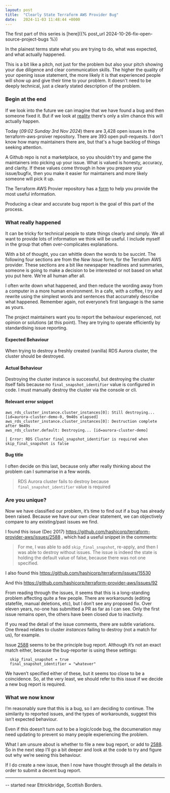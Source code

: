 ```yaml
---
layout: post
title:  "Clearly State Terraform AWS Provider Bug"
date:   2024-11-03 11:48:44 +0000
---
```


The first part of this series is [here]({% post_url 2024-10-26-fix-open-source-project-bugs %})

In the plainest terms state what you are trying to do, what was expected, and what actually happened.

This is a bit like a pitch, not just for the problem but also your pitch showing your due diligence and clear communication skills.
The higher the quality of your opening issue statement, the more likely it is that experienced people will show up and give their time to your problem.
It doesn't need to be deeply technical, just a clearly stated description of the problem.

### Begin at the end

If we look into the future we can imagine that we have found a bug and then someone fixed it.
But if we look at [reality](https://github.com/hashicorp/terraform-provider-aws/issues) there's only a slim chance this will actually happen.

Today (_09:02 Sunday 3rd Nov 2024_) there are 3,428 open issues in the terraform-aws-proiver repository. There are 393 open pull-requests.
I don't know how many maintainers there are, but that's a huge backlog of things seeking attention.

A Github repo is not a marketplace, so you shouldn't try and game the maintainers into picking up your issue.
What is valued is honesty, accuracy, and clarity.
If these values come through in how you prepare your issue/bugfix, then you make it easier for maintainers and more likely someone will pick it up.

The Terraform AWS Provier repository has a [form](https://github.com/hashicorp/terraform-provider-aws/issues/new?assignees=&labels=bug&projects=&template=00_bug_report.yml&title=%5BBug%5D%3A+) to help you provide the most useful information.

Producing a clear and accurate bug report is the goal of this part of the process.

### What really happened

It can be tricky for technical people to state things clearly and simply. We all want to provide lots of information we think will be useful. I include myself in the group that often over-complicates explanations.

With a bit of thought, you can whittle down the words to be succint. The following four sections are from the _New Issue_ form, for the Terrafom AWS provider. These sections are a bit like newspaper headlines and summaries, someone is going to make a decision to be interested or not based on what you put here. We’re all human after all.

I often write down what happened, and then reduce the wording away from a computer in a more human environment. In a cafe, with a coffee, I try and rewrite using the simplest words and sentences that accurrately describe what happened. Remember again, not everyone’s first language is the same as yours.

The project maintainers want you to report the behaviour experienced, not opinion or solutions (at this point). They are trying to operate efficiently by standardising issue reporting.

#### Expected Behaviour

When trying to destroy a freshly created (vanilla) RDS Aurora cluster, the cluster should be destroyed.

#### Actual Behaviour

Destroying the cluster instance is successful, but destroying the cluster itself fails because no `final_snapshot_identifier` value is configured in code. I must manually destroy the cluster via the console or cli.

#### Relevant error snippet

```
aws_rds_cluster_instance.cluster_instances[0]: Still destroying... [id=aurora-cluster-demo-0, 9m40s elapsed]
aws_rds_cluster_instance.cluster_instances[0]: Destruction complete after 9m49s
aws_rds_cluster.default: Destroying... [id=aurora-cluster-demo]

│ Error: RDS Cluster final_snapshot_identifier is required when skip_final_snapshot is false
```

#### Bug title

I often decide on this last, because only after really thinking about the problem can I summarise in a few words.

> RDS Aurora cluster fails to destroy because `final_snapshot_identifier` value is required

### Are you unique?

Now we have classified our problem, it’s time to find out if a bug has already been raised. Because we have our own clear statement, we can objectively compare to any existing/past issues we find. 

I found this issue (Dec 2017) https://github.com/hashicorp/terraform-provider-aws/issues/2588 , which had a useful snippet in the comments:

>For me, I was able to add `skip_final_snapshot`, re-apply, and then I was able to destroy without issues. The issue is indeed the state is holding the default value of false, because there was not one specified.

I also found this https://github.com/hashicorp/terraform/issues/15530

And this https://github.com/hashicorp/terraform-provider-aws/issues/92

From reading through the issues, it seems that this is a long-standing problem affecting quite a few people. There are workarounds (editing statefile, manual deletions, etc), but I don’t see any proposed fix. Over eleven years, no-one has submitted a PR as far as I can see. Only the first issue remains open, the others have been closed due to inactivity.

If you read the detail of the issue comments, there are subtle variations. One thread relates to cluster _instances_ failing to destroy (not a match for us), for example.

Issue [2588](https://github.com/hashicorp/terraform-provider-aws/issues/2588) seems to be the principle bug report. Although it’s not an exact match either, because the bug-reporter is using these settings:

```
  skip_final_snapshot = true
  final_snapshot_identifier = "whatever"
```

We haven’t specified either of these, but it seems too close to be a coincidence. So, at the very least, we should refer to this issue if we decide a new bug report is required.

### What we now know

I’m reasonably sure that this is a bug, so I am deciding to continue. The similarity to reported issues, and the types of workarounds, suggest this isn’t expected behaviour.

Even if this doesn’t turn out to be a logic/code bug, the documenation may need updating to prevent so many people experiencing the problem.

What I am unsure about is whether to file a new bug report, or add to [2588](https://github.com/hashicorp/terraform-provider-aws/issues/2588). So in the next step I’ll go a bit deeper and look at the code to try and figure out why we’re seeing this behaviour.

If I do create a new issue, then I now have thought through all the details in order to submit a decent bug report.

---

-- started near Ettrickbridge, Scottish Borders.
